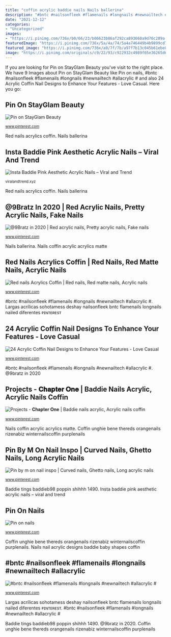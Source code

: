 ```yaml
---
title: "coffin acrylic baddie nails Nails ballerina"
description: "#bntc #nailsonfleek #flamenails #longnails #newnailtech #allacrylic #"
date: "2021-12-12"
categories:
- "Uncategorized"
images:
- "https://i.pinimg.com/736x/b0/66/23/b06623b86af292ca893668a9d76c289a.jpg"
featuredImage: "https://i.pinimg.com/736x/5a/4a/74/5a4a746449b4b9899cd7c347d92a7572.jpg"
featured_image: "https://i.pinimg.com/736x/a9/7f/7b/a97f7b13c045b61ebe88f8735c87585a.jpg"
image: "https://i.pinimg.com/originals/c9/22/93/c922932c4989f65e36265d68c1db65a9.jpg"
---
```


If you are looking for Pin on StayGlam Beauty you've visit to the right place. We have 9 Images about Pin on StayGlam Beauty like Pin on nails, #bntc #nailsonfleek #flamenails #longnails #newnailtech #allacrylic # and also 24 Acrylic Coffin Nail Designs to Enhance Your Features - Love Casual. Here you go:

## Pin On StayGlam Beauty

![Pin on StayGlam Beauty](https://i.pinimg.com/736x/e9/d4/11/e9d411e6e65a3ec60d05ee5e742a2123--ballerina-nails-artificial-nails.jpg "Coffin unghie bene thereds orangenails rizenabiz winternailscoffin purplenails")

<small>www.pinterest.com</small>

Red nails acrylics coffin. Nails ballerina

## Insta Baddie Pink Aesthetic Acrylic Nails – Viral And Trend

![Insta Baddie Pink Aesthetic Acrylic Nails – Viral and Trend](https://i.pinimg.com/236x/b9/eb/2a/b9eb2a59ffa512ddf4e396e9f053d267.jpg "Nails coffin acrylic acrylics matte")

<small>viralandtrend.xyz</small>

Red nails acrylics coffin. Nails ballerina

## @9Bratz In 2020 | Red Acrylic Nails, Pretty Acrylic Nails, Fake Nails

![@9Bratz in 2020 | Red acrylic nails, Pretty acrylic nails, Fake nails](https://i.pinimg.com/736x/b0/66/23/b06623b86af292ca893668a9d76c289a.jpg "24 acrylic coffin nail designs to enhance your features")

<small>www.pinterest.com</small>

Nails ballerina. Nails coffin acrylic acrylics matte

## Red Nails Acrylics Coffin | Red Nails, Red Matte Nails, Acrylic Nails

![Red nails Acrylics Coffin | Red nails, Red matte nails, Acrylic nails](https://i.pinimg.com/736x/b0/ba/15/b0ba15cb2f6ad7e68fbd93043f90af2b.jpg "24 acrylic coffin nail designs to enhance your features")

<small>www.pinterest.com</small>

#bntc #nailsonfleek #flamenails #longnails #newnailtech #allacrylic #. Largas acrílicas sohotamess deshay nailsonfleek bntc flamenails longnails nailed diferentes ᴘɪɴᴛᴇʀᴇsᴛ

## 24 Acrylic Coffin Nail Designs To Enhance Your Features - Love Casual

![24 Acrylic Coffin Nail Designs to Enhance Your Features - Love Casual](https://i.pinimg.com/736x/a9/7f/7b/a97f7b13c045b61ebe88f8735c87585a.jpg "24 acrylic coffin nail designs to enhance your features")

<small>www.pinterest.com</small>

#bntc #nailsonfleek #flamenails #longnails #newnailtech #allacrylic #. @9bratz in 2020

## Projects - 𝐂𝐡𝐚𝐩𝐭𝐞𝐫 𝐎𝐧𝐞 | Baddie Nails Acrylic, Acrylic Nails Coffin

![Projects - 𝐂𝐡𝐚𝐩𝐭𝐞𝐫 𝐎𝐧𝐞 | Baddie nails acrylic, Acrylic nails coffin](https://i.pinimg.com/736x/9b/4c/df/9b4cdff7b3d86691880c2c76de908571.jpg "#bntc #nailsonfleek #flamenails #longnails #newnailtech #allacrylic #")

<small>www.pinterest.com</small>

Nails coffin acrylic acrylics matte. Coffin unghie bene thereds orangenails rizenabiz winternailscoffin purplenails

## Pin By M On Nail Inspo | Curved Nails, Ghetto Nails, Long Acrylic Nails

![Pin by m on nail inspo | Curved nails, Ghetto nails, Long acrylic nails](https://i.pinimg.com/originals/c9/22/93/c922932c4989f65e36265d68c1db65a9.jpg "Nails ballerina")

<small>www.pinterest.com</small>

Baddie tings baddieb98 poppin shihhh 1490. Insta baddie pink aesthetic acrylic nails – viral and trend

## Pin On Nails

![Pin on nails](https://i.pinimg.com/originals/c7/e3/00/c7e3006e33cfcba178e0677b1ec89e93.jpg "Nails ballerina")

<small>www.pinterest.com</small>

Coffin unghie bene thereds orangenails rizenabiz winternailscoffin purplenails. Nails nail acrylic designs baddie baby shapes coffin

## #bntc #nailsonfleek #flamenails #longnails #newnailtech #allacrylic #

![#bntc #nailsonfleek #flamenails #longnails #newnailtech #allacrylic #](https://i.pinimg.com/736x/5a/4a/74/5a4a746449b4b9899cd7c347d92a7572.jpg "Nails nail acrylic designs baddie baby shapes coffin")

<small>www.pinterest.com</small>

Largas acrílicas sohotamess deshay nailsonfleek bntc flamenails longnails nailed diferentes ᴘɪɴᴛᴇʀᴇsᴛ. #bntc #nailsonfleek #flamenails #longnails #newnailtech #allacrylic #

Baddie tings baddieb98 poppin shihhh 1490. @9bratz in 2020. Coffin unghie bene thereds orangenails rizenabiz winternailscoffin purplenails

